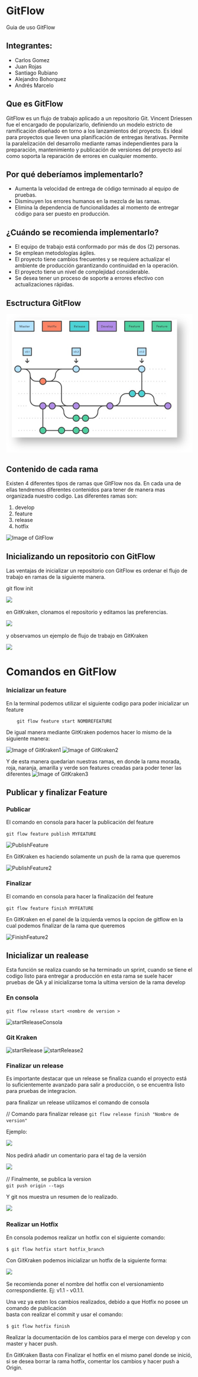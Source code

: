 # GitFlow
Guia de uso  GitFlow

## Integrantes:
- Carlos Gomez
- Juan Rojas
- Santiago Rubiano
- Alejandro Bohorquez 
- Andrés Marcelo


## Que es GitFlow
GitFlow es un flujo de trabajo aplicado a un repositorio Git. Vincent Driessen fue el encargado de popularizarlo, definiendo un modelo estricto de ramificación diseñado en torno a los lanzamientos del proyecto. Es ideal para proyectos que lleven una planificación de entregas iterativas. Permite la paralelización del desarrollo mediante ramas independientes para la preparación, mantenimiento y publicación de versiones del proyecto así como soporta la reparación de errores en cualquier momento.

## Por qué deberíamos implementarlo?
* Aumenta la velocidad de entrega de código terminado al equipo de pruebas.
* Disminuyen los errores humanos en la mezcla de las ramas.
* Elimina la dependencia de funcionalidades al momento de entregar código para ser puesto en producción.


## ¿Cuándo se recomienda implementarlo?
 

* El equipo de trabajo está conformado por más de dos (2) personas.
* Se emplean metodologías ágiles.
* El proyecto tiene cambios frecuentes y se requiere actualizar el ambiente de producción garantizando continuidad en la operación.
* El proyecto tiene un nivel de complejidad considerable.
* Se desea tener un proceso de soporte a errores efectivo con actualizaciones rápidas.

## Esctructura GitFlow 

![Esctructura GitFlow](img/estructura.png) 

## Contenido de cada rama

Existen 4 diferentes tipos de ramas que GitFlow nos da. En cada una de ellas tendremos
diferentes contenidos para tener de manera mas organizada nuestro codigo. Las diferentes 
ramas son:
1. develop
2. feature
3. release
4. hotfix

![Image of GitFlow](https://cleventy.com/wp-content/uploads/2020/03/git-model-1.png)

## Inicializando un repositorio con GitFlow

Las ventajas de inicializar un repositorio con GitFlow es ordenar
el flujo de trabajo en ramas de la siguiente manera.

 git flow init 

![](https://i.ibb.co/G20hht9/Gitflow-1.png)

en GitKraken, clonamos el repositorio y editamos las preferencias.

![](https://i.ibb.co/BzZ0mYC/Gitflow-2.png)

y observamos un ejemplo de flujo de trabajo en GitKraken

![](https://i.ibb.co/qpf41gm/Gitflow-3.png)

 
# Comandos en GitFlow

### Inicializar un feature

En la terminal podemos utilizar el siguiente codigo para poder inicializar un feature

```
    git flow feature start NOMBREFEATURE
```

De igual manera mediante GitKraken podemos hacer lo mismo de la siguiente manera:

![Image of GitKraken1](https://cdn.discordapp.com/attachments/718609326071218189/718950450040274964/Screen_Shot_2020-06-06_at_5.04.31_PM.png)
![Image of GitKraken2](https://cdn.discordapp.com/attachments/718609326071218189/718950453324414976/Screen_Shot_2020-06-06_at_5.05.48_PM.png)

Y de esta manera quedarian nuestras ramas, en donde la rama morada, roja, naranja, amarilla y verde son features creadas
para poder tener las diferentes 
![Image of GitKraken3](https://cdn.discordapp.com/attachments/718609326071218189/718945365331673158/Screen_Shot_2020-06-06_at_4.52.06_PM.png)


## Publicar y finalizar Feature 

### Publicar

El comando en consola para hacer la publicación del feature

``` git flow feature publish MYFEATURE ```

![PublishFeature](img/PublicarFeatureConsola.PNG) 

En GitKraken es haciendo solamente un push de la rama que queremos

![PublishFeature2](img/PublicarFeatureGitKraken.PNG)

### Finalizar

El comando en consola para hacer la finalización del feature

``` git flow feature finish MYFEATURE ```

En GitKraken en el panel de la izquierda vemos la opcion de gitflow en la cual podemos finalizar de la rama que queremos

![FinishFeature2](img/FinalizarFeatureGitKraken.PNG)


## Inicializar un realease 
Esta función se realiza cuando se ha terminado un sprint, cuando se tiene el codigo listo para entregar a producción
en esta rama se suele hacer pruebas de QA y al inicializarse toma la ultima version de la rama develop

### En consola 

 ``` git flow release start <nombre de version > ```
 
![startReleaseConsola](img/releaseconsola.png)

### Git Kraken
![startRelease](img/releasekraken.png)
![startRelease2](img/releasekraken2.png)

### Finalizar un release

Es importante destacar que un release se finaliza cuando 
el proyecto está lo suficientemente avanzado para salir a producción,
o se encuentra listo para pruebas de integracion.

para finalizar un release utilizamos el comando de consola

 // Comando para finalizar release
 ``` git flow release finish "Nombre de version" ```
 
Ejemplo:  

![](https://i.ibb.co/x8Q3QFC/finish-Release.png)

Nos pedirá añadir  un comentario para el tag de la versión  

![](https://i.ibb.co/FH7NJBF/tag-Release.png)  


 // Finalmente, se publica la version  
 ``` git push origin --tags ```

Y git nos muestra un resumen de lo realizado.  

![](https://i.ibb.co/hghc3DJ/resumen.png)  


### Realizar un Hotfix  

En consola podemos realizar un hotfix con el siguiente comando:  

``` $ git flow hotfix start hotfix_branch  ```

Con GitKraken podemos inicializar un hotfix de la siguiente forma:  

![](https://cdn.discordapp.com/attachments/718609326071218189/718951834844266506/unknown.png)  

 

Se recomienda poner el nombre del hotfix con el versionamiento correspondiente. Ej: v1.1 - v0.1.1.  

Una vez ya esten los cambios realizados, debido a que Hotfix no posee un comando de publicación  
basta con realizar el commit y usar el comando:  

``` $ git flow hotfix finish ```  

Realizar la documentación de los cambios para el merge con develop y con master y hacer push.  

En GitKraken Basta con Finalizar el hotfix en el mismo panel donde se inició, si se desea borrar la rama hotfix, comentar los cambios y hacer push a Origin.
